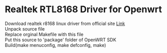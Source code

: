 # Realtek RTL8168 Driver for Openwrt

Download realtek r8168 linux driver from official site [Link](https://www.realtek.com/component/zoo/category/network-interface-controllers-10-100-1000m-gigabit-ethernet-pci-express-software)  
Unpack source file  
Replace orginal Makefile with this file  
Put this source to 'package' folder of OpenWRT SDK  
Build(make menuconfig, make defconfig, make)  

